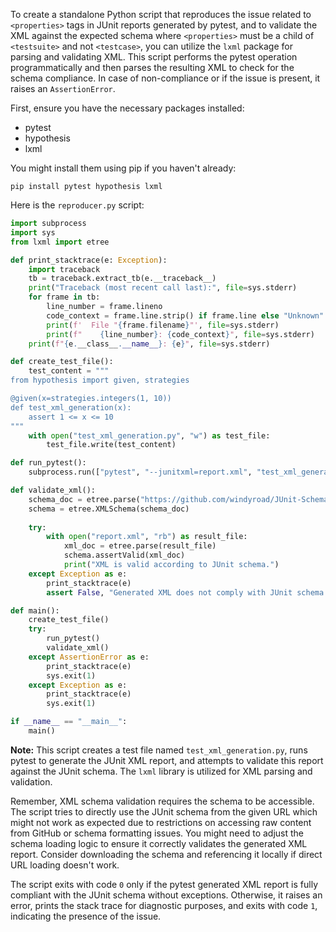 To create a standalone Python script that reproduces the issue related to `<properties>` tags in JUnit reports generated by pytest, and to validate the XML against the expected schema where `<properties>` must be a child of `<testsuite>` and not `<testcase>`, you can utilize the `lxml` package for parsing and validating XML. This script performs the pytest operation programmatically and then parses the resulting XML to check for the schema compliance. In case of non-compliance or if the issue is present, it raises an `AssertionError`.

First, ensure you have the necessary packages installed:
- pytest
- hypothesis
- lxml

You might install them using pip if you haven't already:
```
pip install pytest hypothesis lxml
```

Here is the `reproducer.py` script:

```python
import subprocess
import sys
from lxml import etree

def print_stacktrace(e: Exception):
    import traceback
    tb = traceback.extract_tb(e.__traceback__)
    print("Traceback (most recent call last):", file=sys.stderr)
    for frame in tb:
        line_number = frame.lineno
        code_context = frame.line.strip() if frame.line else "Unknown"
        print(f'  File "{frame.filename}"', file=sys.stderr)
        print(f"    {line_number}: {code_context}", file=sys.stderr)
    print(f"{e.__class__.__name__}: {e}", file=sys.stderr)

def create_test_file():
    test_content = """
from hypothesis import given, strategies

@given(x=strategies.integers(1, 10))
def test_xml_generation(x):
    assert 1 <= x <= 10
"""
    with open("test_xml_generation.py", "w") as test_file:
        test_file.write(test_content)

def run_pytest():
    subprocess.run(["pytest", "--junitxml=report.xml", "test_xml_generation.py"], check=True)

def validate_xml():
    schema_doc = etree.parse("https://github.com/windyroad/JUnit-Schema/blob/master/JUnit.xsd")
    schema = etree.XMLSchema(schema_doc)
    
    try:
        with open("report.xml", "rb") as result_file:
            xml_doc = etree.parse(result_file)
            schema.assertValid(xml_doc)
            print("XML is valid according to JUnit schema.")
    except Exception as e:
        print_stacktrace(e)
        assert False, "Generated XML does not comply with JUnit schema."

def main():
    create_test_file()
    try:
        run_pytest()
        validate_xml()
    except AssertionError as e:
        print_stacktrace(e)
        sys.exit(1)
    except Exception as e:
        print_stacktrace(e)
        sys.exit(1)

if __name__ == "__main__":
    main()
```

**Note:** This script creates a test file named `test_xml_generation.py`, runs pytest to generate the JUnit XML report, and attempts to validate this report against the JUnit schema. The `lxml` library is utilized for XML parsing and validation. 

Remember, XML schema validation requires the schema to be accessible. The script tries to directly use the JUnit schema from the given URL which might not work as expected due to restrictions on accessing raw content from GitHub or schema formatting issues. You might need to adjust the schema loading logic to ensure it correctly validates the generated XML report. Consider downloading the schema and referencing it locally if direct URL loading doesn't work.

The script exits with code `0` only if the pytest generated XML report is fully compliant with the JUnit schema without exceptions. Otherwise, it raises an error, prints the stack trace for diagnostic purposes, and exits with code `1`, indicating the presence of the issue.